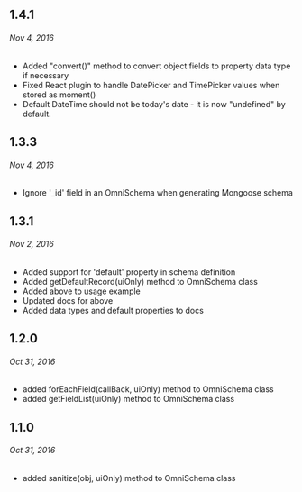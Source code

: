 ## 1.4.1
###### _Nov 4, 2016_

- Added "convert()" method to convert object fields to property data type if necessary
- Fixed React plugin to handle DatePicker and TimePicker values when stored as moment()
- Default DateTime should not be today's date - it is now "undefined" by default.

## 1.3.3
###### _Nov 4, 2016_

- Ignore '_id' field in an OmniSchema when generating Mongoose schema


## 1.3.1
###### _Nov 2, 2016_

- Added support for 'default' property in schema definition
- Added getDefaultRecord(uiOnly) method to OmniSchema class
- Added above to usage example
- Updated docs for above
- Added data types and default properties to docs

## 1.2.0
###### _Oct 31, 2016_
- added forEachField(callBack, uiOnly) method to OmniSchema class
- added getFieldList(uiOnly) method to OmniSchema class


## 1.1.0
###### _Oct 31, 2016_
- added sanitize(obj, uiOnly) method to OmniSchema class
